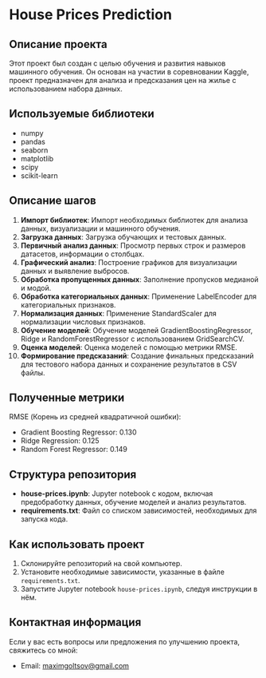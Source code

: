 # House Prices Prediction

## Описание проекта
Этот проект был создан с целью обучения и развития навыков машинного обучения. Он основан на участии в соревновании Kaggle, проект предназначен для анализа и предсказания цен на жилье с использованием набора данных.

## Используемые библиотеки
- numpy
- pandas
- seaborn
- matplotlib
- scipy
- scikit-learn

## Описание шагов

1. **Импорт библиотек**: Импорт необходимых библиотек для анализа данных, визуализации и машинного обучения.
2. **Загрузка данных**: Загрузка обучающих и тестовых данных.
3. **Первичный анализ данных**: Просмотр первых строк и размеров датасетов, информации о столбцах.
4. **Графический анализ**: Построение графиков для визуализации данных и выявление выбросов.
5. **Обработка пропущенных данных**: Заполнение пропусков медианой и модой.
6. **Обработка категориальных данных**: Применение LabelEncoder для категориальных признаков.
7. **Нормализация данных**: Применение StandardScaler для нормализации числовых признаков.
8. **Обучение моделей**: Обучение моделей GradientBoostingRegressor, Ridge и RandomForestRegressor с использованием GridSearchCV.
9. **Оценка моделей**: Оценка моделей с помощью метрики RMSE.
10. **Формирование предсказаний**: Создание финальных предсказаний для тестового набора данных и сохранение результатов в CSV файлы.

## Полученные метрики
RMSE (Корень из средней квадратичной ошибки):

- Gradient Boosting Regressor: 0.130
- Ridge Regression: 0.125
- Random Forest Regressor: 0.149

## Структура репозитория
- **house-prices.ipynb**: Jupyter notebook с кодом, включая предобработку данных, обучение моделей и анализ результатов.
- **requirements.txt**: Файл со списком зависимостей, необходимых для запуска кода.

## Как использовать проект
1. Склонируйте репозиторий на свой компьютер.
2. Установите необходимые зависимости, указанные в файле `requirements.txt`.
3. Запустите Jupyter notebook `house-prices.ipynb`, следуя инструкции в нём.

## Контактная информация
Если у вас есть вопросы или предложения по улучшению проекта, свяжитесь со мной:
- Email: maximgoltsov@gmail.com
